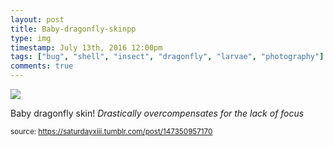 ```yaml
---
layout: post
title: Baby-dragonfly-skinpp
type: img
timestamp: July 13th, 2016 12:00pm
tags: ["bug", "shell", "insect", "dragonfly", "larvae", "photography"]
comments: true
---
```

<img src="https://saturdayxiii.github.io/media/147350957170.jpg"/>

Baby dragonfly skin!
*Drastically overcompensates for the lack of focus*
 
  
<small>source: https://saturdayxiii.tumblr.com/post/147350957170</small>